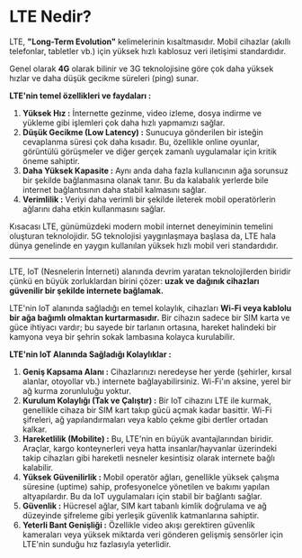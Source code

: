 # LTE Nedir?

LTE, **"Long-Term Evolution"** kelimelerinin kısaltmasıdır. Mobil cihazlar (akıllı telefonlar, tabletler vb.) için yüksek hızlı kablosuz veri iletişimi standardıdır.

Genel olarak **4G** olarak bilinir ve 3G teknolojisine göre çok daha yüksek hızlar ve daha düşük gecikme süreleri (ping) sunar.

**LTE'nin temel özellikleri ve faydaları :**
1. **Yüksek Hız :** İnternette gezinme, video izleme, dosya indirme ve yükleme gibi işlemleri çok daha hızlı yapmamızı sağlar.
2. **Düşük Gecikme (Low Latency) :** Sunucuya gönderilen bir isteğin cevaplanma süresi çok daha kısadır. Bu, özellikle online oyunlar, görüntülü görüşmeler ve diğer gerçek zamanlı uygulamalar için kritik öneme sahiptir.
3. **Daha Yüksek Kapasite :** Aynı anda daha fazla kullanıcının ağa sorunsuz bir şekilde bağlanmasına olanak tanır. Bu da kalabalık yerlerde bile internet bağlantısının daha stabil kalmasını sağlar.
4. **Verimlilik :** Veriyi daha verimli bir şekilde ileterek mobil operatörlerin ağlarını daha etkin kullanmasını sağlar.

Kısacası LTE, günümüzdeki modern mobil internet deneyiminin temelini oluşturan teknolojidir. 5G teknolojisi yaygınlaşmaya başlasa da, LTE hala dünya genelinde en yaygın kullanılan yüksek hızlı mobil veri standardıdır.

--------------------------------------------------------------------------------------------------------------------------------------------------------------------------------------------

LTE, IoT (Nesnelerin İnterneti) alanında devrim yaratan teknolojilerden biridir çünkü en büyük zorluklardan birini çözer: **uzak ve dağınık cihazları güvenilir bir şekilde internete bağlamak.**

LTE'nin IoT alanında sağladığı en temel kolaylık, cihazları **Wi-Fi veya kablolu bir ağa bağımlı olmaktan kurtarmasıdır.** Bir cihazın sadece bir SIM karta ve güce ihtiyacı vardır; bu sayede bir tarlanın ortasına, hareket halindeki bir kamyona veya bir şehrin sokak lambasına kolayca kurulabilir.

**LTE'nin IoT Alanında Sağladığı Kolaylıklar :**

1. **Geniş Kapsama Alanı :** Cihazlarınızı neredeyse her yerde (şehirler, kırsal alanlar, otoyollar vb.) internete bağlayabilirsiniz. Wi-Fi'ın aksine, yerel bir ağ kurma zorunluluğu yoktur.
2. **Kurulum Kolaylığı (Tak ve Çalıştır) :** Bir IoT cihazını LTE ile kurmak, genellikle cihaza bir SIM kart takıp gücü açmak kadar basittir. Wi-Fi şifreleri, ağ yapılandırmaları veya kablo çekme gibi dertler ortadan kalkar.
3. **Hareketlilik (Mobilite) :** Bu, LTE'nin en büyük avantajlarından biridir. Araçlar, kargo konteynerleri veya hatta insanlar/hayvanlar üzerindeki takip cihazları gibi hareketli nesneler kesintisiz olarak internete bağlı kalabilir.
4. **Yüksek Güvenilirlik :** Mobil operatör ağları, genellikle yüksek çalışma süresine (uptime) sahip, profesyonelce yönetilen ve bakımı yapılan altyapılardır. Bu da IoT uygulamaları için stabil bir bağlantı sağlar.
5. **Güvenlik :** Hücresel ağlar, SIM kart tabanlı kimlik doğrulama ve ağ düzeyinde şifreleme gibi yerleşik güvenlik katmanlarına sahiptir.
6. **Yeterli Bant Genişliği :** Özellikle video akışı gerektiren güvenlik kameraları veya yüksek miktarda veri gönderen gelişmiş sensörler için LTE'nin sunduğu hız fazlasıyla yeterlidir.







































































































